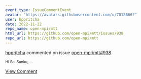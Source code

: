 ```yaml
---
event_type: IssueCommentEvent
avatar: "https://avatars.githubusercontent.com/u/7818666?"
user: hppritcha
date: 2022-11-22
repo_name: open-mpi/mtt
html_url: https://github.com/open-mpi/mtt/issues/938
repo_url: https://github.com/open-mpi/mtt
---
```


<a href='https://github.com/hppritcha' target='_blank'>hppritcha</a> commented on issue <a href='https://github.com/open-mpi/mtt/issues/938' target='_blank'>open-mpi/mtt#938</a>.

<small>HI Sai Sunku,...</small>

<a href='https://github.com/open-mpi/mtt/issues/938' target='_blank'>View Comment</a>
